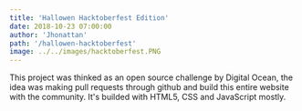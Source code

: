 ```yaml
---
title: 'Hallowen Hacktoberfest Edition'
date: 2018-10-23 07:00:00
author: 'Jhonattan'
path: '/hallowen-hacktoberfest'
image: ../../images/hacktoberfest.PNG
---
```


This project was thinked as an open source challenge by Digital Ocean, the idea was making pull requests through github and build this entire website with the community. It's builded with HTML5, CSS and JavaScript mostly.


